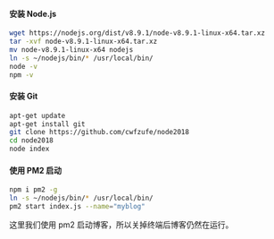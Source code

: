 
#### 安装 Node.js

```sh
wget https://nodejs.org/dist/v8.9.1/node-v8.9.1-linux-x64.tar.xz
tar -xvf node-v8.9.1-linux-x64.tar.xz
mv node-v8.9.1-linux-x64 nodejs
ln -s ~/nodejs/bin/* /usr/local/bin/
node -v
npm -v
```

#### 安装 Git

```sh
apt-get update
apt-get install git
git clone https://github.com/cwfzufe/node2018
cd node2018
node index
```

#### 使用 PM2 启动

```sh
npm i pm2 -g
ln -s ~/nodejs/bin/* /usr/local/bin/
pm2 start index.js --name="myblog"
```

这里我们使用 pm2 启动博客，所以关掉终端后博客仍然在运行。